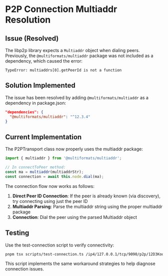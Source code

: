 # P2P Connection Multiaddr Resolution

## Issue (Resolved)

The libp2p library expects a `Multiaddr` object when dialing peers. Previously, the `@multiformats/multiaddr` package was not included as a dependency, which caused the error:

```
TypeError: multiaddrs[0].getPeerId is not a function
```

## Solution Implemented

The issue has been resolved by adding `@multiformats/multiaddr` as a dependency in package.json:

```json
"dependencies": {
  "@multiformats/multiaddr": "^12.3.4"
}
```

## Current Implementation

The P2PTransport class now properly uses the multiaddr package:

```typescript
import { multiaddr } from '@multiformats/multiaddr';

// In connectToPeer method:
const ma = multiaddr(multiaddrStr);
const connection = await this.node.dial(ma);
```

The connection flow now works as follows:

1. **Direct Peer ID Connection**: If the peer is already known (via discovery), try connecting using just the peer ID
2. **Multiaddr Parsing**: Parse the multiaddr string using the proper multiaddr package
3. **Connection**: Dial the peer using the parsed Multiaddr object

## Testing

Use the test-connection script to verify connectivity:

```bash
pnpm tsx scripts/test-connection.ts /ip4/127.0.0.1/tcp/9090/p2p/12D3KooW...
```

This script implements the same workaround strategies to help diagnose connection issues.